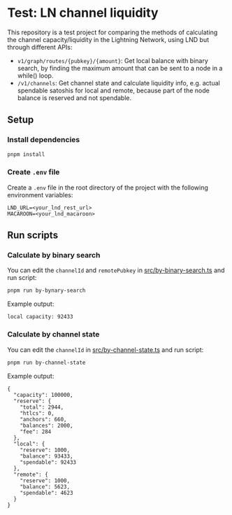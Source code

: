 # Test: LN channel liquidity

This repository is a test project for comparing the methods of calculating the channel capacity/liquidity in the Lightning Network, using LND but through different APIs:

- `v1/graph/routes/{pubkey}/{amount}`: Get local balance with binary search, by finding the maximum amount that can be sent to a node in a while() loop.
- `/v1/channels`: Get channel state and calculate liquidity info, e.g. actual spendable satoshis for local and remote, because part of the node balance is reserved and not spendable.

## Setup

### Install dependencies

```bash
pnpm install
```

### Create `.env` file

Create a `.env` file in the root directory of the project with the following environment variables:

```dotenv
LND_URL=<your_lnd_rest_url>
MACAROON=<your_lnd_macaroon>
```

## Run scripts

### Calculate by binary search

You can edit the `channelId` and `remotePubkey` in [src/by-binary-search.ts](./src/by-binary-search.ts) and run script:

```bash
pnpm run by-bynary-search
```

Example output:
```
local capacity: 92433
```

### Calculate by channel state

You can edit the `channelId` in [src/by-channel-state.ts](./src/by-channel-state.ts) and run script:

```bash
pnpm run by-channel-state
```

Example output:
```
{
  "capacity": 100000,
  "reserve": {
    "total": 2944,
    "htlcs": 0,
    "anchors": 660,
    "balances": 2000,
    "fee": 284
  },
  "local": {
    "reserve": 1000,
    "balance": 93433,
    "spendable": 92433
  },
  "remote": {
    "reserve": 1000,
    "balance": 5623,
    "spendable": 4623
  }
}
```
